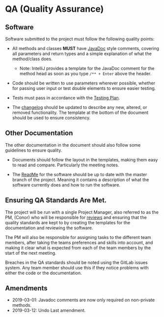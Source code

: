 # QA (Quality Assurance)

## Software
Software submitted to the project must follow the following quality points: 
* All methods and classes **MUST** have [JavaDoc](https://www.oracle.com/technetwork/java/javase/tech/index-137868.html) style comments, covering all parameters and return types and a simple explanation of what the method/class does. 
    * Note: IntelliJ provides a template for the JavaDoc comment for the method head as soon as you type `/** + Enter`  above the header.
* Code should be written to use parameters wherever possible, whether for passing user input or test double elements to ensure easier testing. 

* Tests must pass in accordance with the [Testing Plan](TestingPlan.md).

* The [changelog](../CHANGELOG.md) should be updated to describe any new, altered, or removed functionality. The template at the bottom of the document should be used to ensure consistency. 

## Other Documentation
The other documentation in the document should also follow some guidelines to ensure quality.
* Documents should follow the layout in the templates, making them easy to read and compare. Particularly the meeting notes. 

* The [ReadMe](../README.md) for the software should be up to date with the master branch of the project. Meaning it contains a description of what the software currently does and how to run the software. 

## Ensuring QA Standards Are Met. 
The project will be run with a single Project Manager, also referred to as the PM, (Conor) who will be responsible for [reviews](ReviewPlan.md) and ensuring that the quality standards are kept to by creating the templates for the documentation and reviewing the software. 

The PM will also be responsible for assigning tasks to the different team members, after taking the teams preferences and skills into account, and making it clear what is expected from each of the team members by the start of the next meeting. 

Breaches in the QA standards should be noted using the GitLab issues system. Any team member should use this if they notice problems with either the code or the documentation. 

## Amendments
* 2019-03-01: Javadoc comments are now only required on non-private methods. 
* 2019-03-12: Undo Last amendment. 